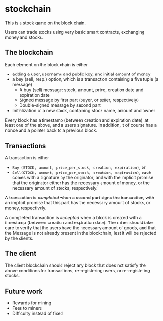 # stockchain

This is a stock game on the block chain.

Users can trade stocks using very basic smart contracts, exchanging money and
stocks.


## The blockchain

Each element on the block chain is either
* adding a user, username and public key, and initial amount of money
* a buy (sell, resp.) option, which is a transaction containing a five
  tuple (a message)
  * A buy (sell) message: stock, amount, price, creation date and
    expiration date
  * Signed message by first part (buyer, or seller, respectively)
  * Double-signed message by second part
* Initialization of a new stock, containing stock name, amount and owner

Every block has a timestamp (between creation and expiration date), at least one
of the above, and a users signature.  In addition, it of course has a nonce and
a pointer back to a previous block.


## Transactions

A transaction is either
* `Buy (STOCK, amount, price_per_stock, creation, expiration)`, or
* `Sell(STOCK, amount, price_per_stock, creation, expiration)`,
each comes with a signature by the originator, and with the implicit promise
that the originator either has the necessary amount of money, or the necessary
amount of stocks, respectively.

A transaction is _completed_ when a second part signs the transaction, with an
implicit promise that this part has the necessary amount of stocks, or money,
respectively.

A completed transaction is _accepted_ when a block is created with a timestamp
(between creation and expiration date).  The miner should take care to verify
that the users have the necessary amount of goods, and that the Message is not
already present in the blockchain, lest it will be rejected by the clients.


## The client

The client blockchain should reject any block that does not satisfy the above
conditions for transactions, re-registering users, or re-registering stocks.


## Future work

* Rewards for mining
* Fees to miners
* Difficulty instead of fixed
